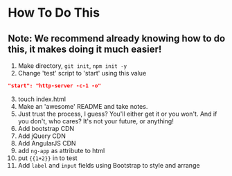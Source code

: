 # How To Do This

## Note: We recommend already knowing how to do this, it makes doing it much easier!

1. Make directory, `git init`, `npm init -y`
2. Change 'test' script to 'start' using this value
  ```json
  "start": "http-server -c-1 -o"
  ```
3. touch index.html
4. Make an 'awesome' README and take notes.
5. Just trust the process, I guess? You'll either get it or you won't. And if you don't, who cares? It's not your future, or anything!
6. Add bootstrap CDN
7. Add jQuery CDN
8. Add AngularJS CDN
9. add `ng-app` as attribute to html
10. put `{{1+2}}` in to test
11. Add `label` and `input` fields using Bootstrap to style and arrange
